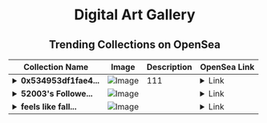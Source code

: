 <div align="center">

# Digital Art Gallery

## Trending Collections on OpenSea

| Collection Name                       | Image                                                                                     | Description                       | OpenSea Link                                                                                          |
|---------------------------------------|-------------------------------------------------------------------------------------------|-----------------------------------|--------------------------------------------------------------------------------------------------------|
| **<details><summary>0x534953df1fae4...</summary>0x534953df1fae41428a6286b14a09bee87fd8f4ae</details>** | ![Image](https://i.seadn.io/s/raw/files/0e3c6a347f558cef3287abd953794bda.png?w=500&auto=format?w=200&auto=format) | 111 | <details><summary>Link</summary>[0x534953df1fae41428a6286b14a09bee87fd8f4ae](https://opensea.io/collection/0x534953df1fae41428a6286b14a09bee87fd8f4ae)</details> |
| **<details><summary>52003's Followe...</summary>52003's Follower</details>** | ![Image](https://i.seadn.io/s/raw/files/19f9f090920392cc3650cbdf4361755b.png?w=500&auto=format?w=200&auto=format) |  | <details><summary>Link</summary>[52003's Follower](https://opensea.io/collection/52003-s-follower)</details> |
| **<details><summary>feels like fall...</summary>feels like falling</details>** | ![Image](https://i.seadn.io/s/raw/files/d03c00fe5e437993adddab5c18a569fc.png?w=500&auto=format?w=200&auto=format) |  | <details><summary>Link</summary>[feels like falling](https://opensea.io/collection/feels-like-falling)</details> |

</div>